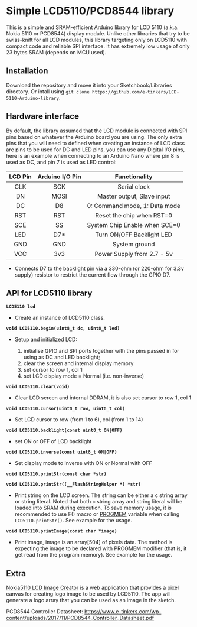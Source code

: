 # Simple LCD5110/PCD8544 library
This is a simple and SRAM-efficient Arduino library for LCD 5110 (a.k.a. Nokia 5110 or PCD8544) display module. Unlike other libraries that try to be swiss-knift for all LCD modules, this library targeting only on LCD5110 with compact code and reliable SPI interface. It has extremely low usage of only 23 bytes SRAM (depends on MCU used).

## Installation

Download the repository and move it into your Sketchbook/Libraries directory. Or intall using `git clone https://github.com/e-tinkers/LCD-5110-Arduino-library`.

## Hardware interface

By default, the library assumed that the LCD module is connected with SPI pins based on whatever the Arduino board you are using. The only extra pins that you will need to defined when creating an instance of LCD class are pins to be used for DC and LED pins, you can use any Digital I/O pins, here is an example when connecting to an Arduino Nano where pin 8 is used as DC, and pin 7 is used as LED control:

|**LCD Pin** |**Arduino I/O Pin** |**Functionality**|
|:----------:|:------------------:|:---------------:|
|CLK|SCK|Serial clock|
|DN|MOSI|Master output, Slave input|
|DC|D8|0: Command mode, 1: Data mode|
|RST|RST|Reset the chip when RST=0|
|SCE|SS|System Chip Enable when SCE=0|
|LED|D7*|Turn ON/OFF Backlight LED|
|GND|GND|System ground|
|VCC|3v3|Power Supply from 2.7 - 5v|

* Connects D7 to the backlight pin via a 330-ohm (or 220-ohm for 3.3v supply) resistor to restrict the current flow through the GPIO D7.

## API for LCD5110 library

**`LCD5110 lcd`**
- Create an instance of LCD5110 class.


**`void LCD5110.begin(uint8_t dc, uint8_t led)`**
- Setup and initialized LCD:

    1. initialise GPIO and SPI ports together with the pins passed in for using as DC and LED backlight;
    2. clear the screen and internal display memory
    3. set cursor to row 1, col 1
    4. set LCD display mode = Normal (i.e. non-inverse)


**`void LCD5110.clear(void)`**
- Clear LCD screen and internal DDRAM, it is also set cursor to row 1, col 1


**`void LCD5110.cursor(uint8_t row, uint8_t col)`**
- Set LCD cursor to row (from 1 to 6), col (from 1 to 14)


**`void LCD5110.backlight(const uint8_t ON|OFF)`**
- set ON or OFF of LCD backlight


**`void LCD5110.inverse(const uint8_t ON|OFF)`**
- Set display mode to Inverse with ON or Normal with OFF


**`void LCD5110.printStr(const char *str)`**

**`void LCD5110.printStr((__FlashStringHelper *) *str)`**
- Print string on the LCD screen. The string can be either a c string array or string literal. Noted that both c string array and string literal will be loaded into SRAM during execution. To save memory usage, it is recommended to use F() macro or [PROGMEM](https://www.arduino.cc/reference/en/language/variables/utilities/progmem/) variable when calling `LCD5110.printStr()`. See example for the usage.

**`void LCD5110.printImage(const char *image)`**
- Print image, image is an array[504] of pixels data. The method is expecting the image to be declared with PROGMEM modifier (that is, it get read from the program memory). See example for the usage.

## Extra
[Nokia5110 LCD Image Creator](https://www.e-tinkers.com/nokia5110-lcd-image-creator/) is a web application that provides a pixel canvas for creating logo image to be used by LCD5110. The app will generate a logo array that you can be used as an image in the sketch.

PCD8544 Controller Datasheet: https://www.e-tinkers.com/wp-content/uploads/2017/11/PCD8544_Controller_Datasheet.pdf
